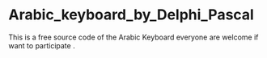 # Arabic_keyboard_by_Delphi_Pascal
This is a free source code of the Arabic Keyboard
everyone are welcome if want to participate .
